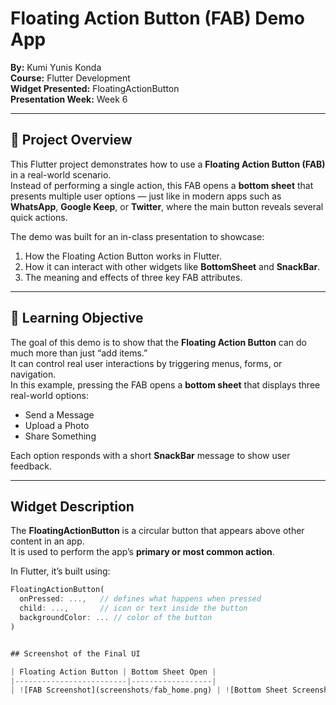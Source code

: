 # Floating Action Button (FAB) Demo App  
**By:** Kumi Yunis Konda  
**Course:** Flutter Development  
**Widget Presented:** FloatingActionButton  
**Presentation Week:** Week 6

---

## 📘 Project Overview

This Flutter project demonstrates how to use a **Floating Action Button (FAB)** in a real-world scenario.  
Instead of performing a single action, this FAB opens a **bottom sheet** that presents multiple user options — just like in modern apps such as **WhatsApp**, **Google Keep**, or **Twitter**, where the main button reveals several quick actions.

The demo was built for an in-class presentation to showcase:
1. How the Floating Action Button works in Flutter.
2. How it can interact with other widgets like **BottomSheet** and **SnackBar**.
3. The meaning and effects of three key FAB attributes.

---

## 🎯 Learning Objective

The goal of this demo is to show that the **Floating Action Button** can do much more than just “add items.”  
It can control real user interactions by triggering menus, forms, or navigation.  
In this example, pressing the FAB opens a **bottom sheet** that displays three real-world options:
- Send a Message  
- Upload a Photo  
- Share Something  

Each option responds with a short **SnackBar** message to show user feedback.

---

## Widget Description

The **FloatingActionButton** is a circular button that appears above other content in an app.  
It is used to perform the app’s **primary or most common action**.  

In Flutter, it’s built using:
```dart
FloatingActionButton(
  onPressed: ...,   // defines what happens when pressed
  child: ...,       // icon or text inside the button
  backgroundColor: ... // color of the button
)


## Screenshot of the Final UI

| Floating Action Button | Bottom Sheet Open |
|-------------------------|------------------|
| ![FAB Screenshot](screenshots/fab_home.png) | ![Bottom Sheet Screenshot](screenshots/fab_bottom_sheet.png) |
